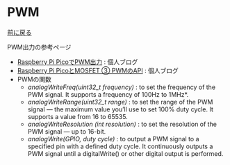 # PWM

[前に戻る](rp-pico.md)

PWM出力の参考ページ

- [Raspberry Pi PicoでPWM出力](https://lipoyang.hatenablog.com/entry/2021/12/12/201432) : 個人ブログ
- [Raspberry Pi PicoとMOSFET ③ PWMのAPI](https://www.denshi.club/parts/2021/07/raspberry-pi-pico-18-pwm.html) : 個人ブログ
- PWMの関数
    - *analogWriteFreq(uint32_t frequency)*
    : to set the frequency of the PWM signal. It supports a frequency of 100Hz to 1MHz*.
    - *analogWriteRange(uint32_t range)*
    : to set the range of the PWM signal — the maximum value you’ll use to set 100% duty cycle. It supports a value from 16 to 65535.
    - *analogWriteResolution (int resolution)*
    : to set the resolution of the PWM signal — up to 16-bit.
    - *analogWrite(GPIO, duty cycle)*
    : to output a PWM signal to a specified pin with a defined duty cycle. It continuously outputs a PWM signal until a digitalWrite() or other digital output is performed.